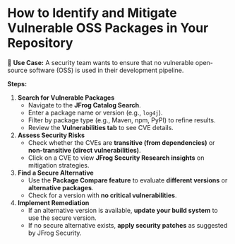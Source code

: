 # How to Identify and Mitigate Vulnerable OSS Packages in Your Repository



📌 **Use Case:** A security team wants to ensure that no vulnerable open-source software (OSS) is used in their development pipeline.

**Steps:**

1. **Search for Vulnerable Packages**
   * Navigate to the **JFrog Catalog Search**.
   * Enter a package name or version (e.g., `log4j`).
   * Filter by package type (e.g., Maven, npm, PyPI) to refine results.
   * Review the **Vulnerabilities tab** to see CVE details.
2. **Assess Security Risks**
   * Check whether the CVEs are **transitive (from dependencies)** or **non-transitive (direct vulnerabilities)**.
   * Click on a CVE to view **JFrog Security Research insights** on mitigation strategies.
3. **Find a Secure Alternative**
   * Use the **Package Compare feature** to evaluate **different versions** or **alternative packages**.
   * Check for a version with **no critical vulnerabilities**.
4. **Implement Remediation**
   * If an alternative version is available, **update your build system** to use the secure version.
   * If no secure alternative exists, **apply security patches** as suggested by JFrog Security.
